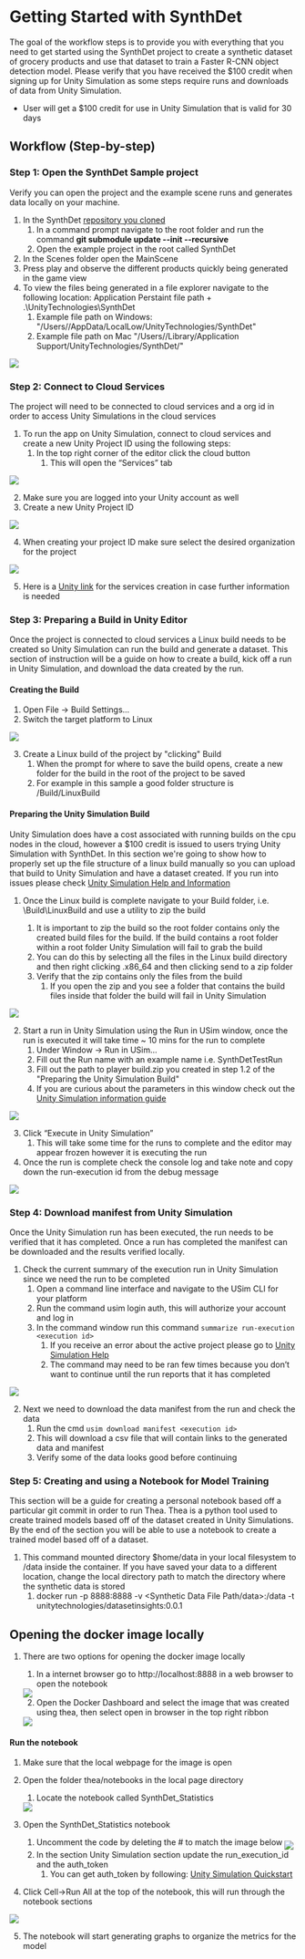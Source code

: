 # Getting Started with SynthDet

The goal of the workflow steps is to provide you with everything that you need to get started using the SynthDet project to create a synthetic dataset of grocery products and use that dataset to train a Faster R-CNN object detection model. Please verify that you have received the $100 credit when signing up for Unity Simulation as some steps require runs and downloads of data from Unity Simulation.

* User will get a $100 credit for use in Unity Simulation that is valid for 30 days

## Workflow (Step-by-step)

### Step 1: Open the SynthDet Sample project
Verify you can open the project and the example scene runs and generates data locally on your machine.

1. In the SynthDet [repository you cloned](https://github.cds.internal.unity3d.com/unity/google-dr-paper/tree/master)
    1. In a command prompt navigate to the root folder and run the command **git submodule update --init --recursive**
    2. Open the example project in the root called SynthDet 
2. In the Scenes folder open the MainScene 
3. Press play and observe the different products quickly being generated in the game view
4. To view the files being generated in a file explorer navigate to the following location: Application Perstaint file path + .\UnityTechnologies\SynthDet
    1. Example file path on Windows: "/Users/<User Name>/AppData/LocalLow/UnityTechnologies/SynthDet"
    2. Example file path on Mac "/Users/<User name>/Library/Application Support/UnityTechnologies/SynthDet/"

<img src="images/dataset.png" align="middle"/>

### Step 2: Connect to Cloud Services 
The project will need to be connected to cloud services and a org id in order to access Unity Simulations in the cloud services 

1. To run the app on Unity Simulation, connect to cloud services and create a new Unity Project ID using the following steps:
    1. In the top right corner of the editor click the cloud button
        1. This will open the “Services” tab

<img src="images/OpenCloudServices.png" align="middle"/>

2. Make sure you are logged into your Unity account as well
3. Create a new Unity Project ID 

<img src="images/CreateNewUnityProjectID.png" align="middle"/>

4. When creating your project ID make sure select the desired organization for the project

<img src="images/UnityProjectIdOrg.PNG" align="middle"/>

5. Here is a [Unity link](https://docs.unity3d.com/Manual/SettingUpProjectServices.html) for the services creation in case further information is needed

### Step 3: Preparing a Build in Unity Editor 
Once the project is connected to cloud services a Linux build needs to be created so Unity Simulation can run the build and generate a dataset. This section of instruction will be a guide on how to create a build, kick off a run in Unity Simulation, and download the data created by the run.

#### Creating the Build
1. Open File -> Build Settings...
2. Switch the target platform to Linux 

<img src="images/targetingLinuxPlatform.PNG" align="middle"/>

3. Create a Linux build of the project by "clicking" Build
    1. When the prompt for where to save the build opens, create a new folder for the build in the root of the project to be saved
    2. For example in this sample a good folder structure is <Project Path>/Build/LinuxBuild 

#### Preparing the Unity Simulation Build
Unity Simulation does have a cost associated with running builds on the cpu nodes in the cloud, however a $100 credit is issued to users trying Unity Simulation with SynthDet. In this section we're going to show how to properly set up the file structure of a linux build manually so you can upload that build to Unity Simulation and have a dataset created.
If you run into issues please check [Unity Simulation Help and Information](UnitySimulationHelpInformation.md) 

1. Once the Linux build is complete navigate to your Build folder, i.e. <Project>\Build\LinuxBuild and use a utility to zip the build
    1. It is important to zip the build so the root folder contains only the created build files for the build. If the build contains a root folder within a root folder Unity Simulation will fail to grab the build
    2. You can do this by selecting all the files in the Linux build directory and then right clicking <PlayerBuild>.x86_64 and then clicking send to a zip folder
    3. Verify that the zip contains only the files from the build
        1. If you open the zip and you see a folder that contains the build files inside that folder the build will fail in Unity Simulation

<img src="images/exampleLinuxZipBuild.png" align="middle"/>

2. Start a run in Unity Simulation using the Run in USim window, once the run is executed it will take time ~ 10 mins for the run to complete 
    1. Under Window -> Run in USim…
    2. Fill out the Run name with an example name i.e. SynthDetTestRun
    3. Fill out the path to player build.zip you created in step 1.2 of the "Preparing the Unity Simulation Build"
    4. If you are curious about the parameters in this window check out the [Unity Simulation information guide](UnitySimulationHelpInformation.md)

<img src="images/USimRunWindow.PNG" align="middle"/>

3. Click “Execute in Unity Simulation”
    1. This will take some time for the runs to complete and the editor may appear frozen however it is executing the run
4. Once the run is complete check the console log and take note and copy down the run-execution id from the debug message

<img src="images/NoteExecutionID.PNG" align="middle"/>

### Step 4: Download manifest from Unity Simulation
Once the Unity Simulation run has been executed, the run needs to be verified that it has completed. Once a run has completed the manifest can be downloaded and the results verified locally.

1. Check the current summary of the execution run in Unity Simulation since we need the run to be completed 
    1. Open a command line interface and navigate to the USim CLI for your platform 
    2. Run the command usim login auth, this will authorize your account and log in
    3. In the command window run this command `summarize run-execution <execution id>`
        1. If you receive an error about the active project please go to [Unity Simulation Help](UnitySimulationHelpInformation.md)
        2. The command may need to be ran few times because you don’t want to continue until the run reports that it has completed 

<img src="images/usimSumExecution.PNG" align="middle"/>

2. Next we need to download the data manifest from the run and check the data 
    1. Run the cmd `usim download manifest <execution id>`
    2. This will download a csv file that will contain links to the generated data and manifest
    3. Verify some of the data looks good before continuing

### Step 5: Creating and using a Notebook for Model Training 
This section will be a guide for creating a personal notebook based off a particular git commit in order to run Thea. Thea is a python tool used to create trained models based off of the dataset created in Unity Simulations. By the end of the section you will be able to use a notebook to create a trained model based off of a dataset.

1. This command mounted directory $home/data in your local filesystem to /data inside the container. If you have saved your data to a different location, change the local directory path to match the directory where the synthetic data is stored
    1. docker run -p 8888:8888 -v <Synthetic Data File Path/data>:/data -t unitytechnologies/datasetinsights:0.0.1

## Opening the docker image locally
1. There are two options for opening the docker image locally  
    1. In a internet browser go to http://localhost:8888 in a web browser to open the notebook
    
    <img src="images/LocalWebpageThea.jpg" align="middle"/>
    
    2. Open the Docker Dashboard and select the image that was created using thea, then select open in browser in the top right ribbon 

    <img src="images/DockerDashboard.PNG" align="middle"/>

#### Run the notebook 
1. Make sure that the local webpage for the image is open

2. Open the folder thea/notebooks in the local page directory 
    1. Locate the notebook called SynthDet_Statistics 
    <img src="images/theaNotebook.PNG" align="middle"/>

3. Open the SynthDet_Statistics notebook
    1. Uncomment the code by deleting the # to match the image below 
        <img src="images/UnitySimulationNotebook.PNG" align="middle"/>
    2. In the section Unity Simulation section update the run_execution_id and the auth_token
        1. You can get auth_token by following: [Unity Simulation Quickstart](https://github.com/Unity-Technologies/Unity-Simulation-Docs/blob/master/doc/quickstart.md)

4. Click Cell->Run All at the top of the notebook, this will run through the notebook sections
<img src="images/RunAll.PNG" align="middle"/>

5. The notebook will start generating graphs to organize the metrics for the model
